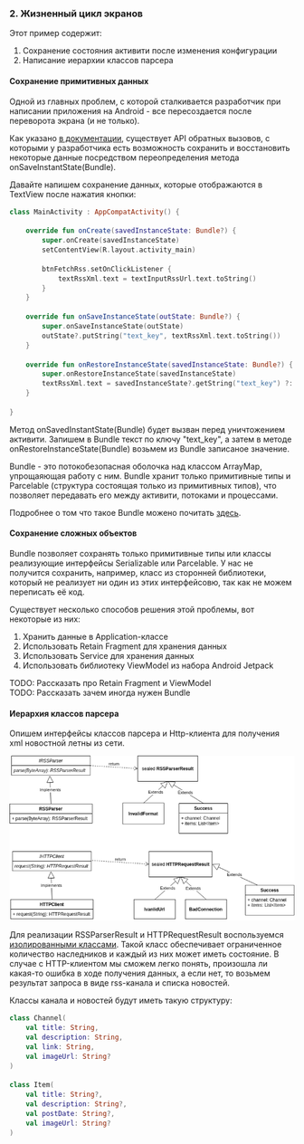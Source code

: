### 2. Жизненный цикл экранов

Этот пример содержит:
1. Сохранение состояния активити после изменения конфигурации
3. Написание иерархии классов парсера

#### Сохранение примитивных данных
Одной из главных проблем, с которой сталкивается разработчик при написании приложения на Android - все пересоздается
после переворота экрана (и не только).

Как указано [в документации](https://developer.android.com/guide/components/activities?hl=ru#Lifecycle), существует API
обратных вызовов, с которыми у разработчика есть возможность сохранить и восстановить некоторые данные посредством
переопределения метода onSaveInstantState(Bundle).

Давайте напишем сохранение данных, которые отображаются в TextView после нажатия кнопки:

```kotlin
class MainActivity : AppCompatActivity() {

    override fun onCreate(savedInstanceState: Bundle?) {
        super.onCreate(savedInstanceState)
        setContentView(R.layout.activity_main)

        btnFetchRss.setOnClickListener {
            textRssXml.text = textInputRssUrl.text.toString()
        }
    }

    override fun onSaveInstanceState(outState: Bundle?) {
        super.onSaveInstanceState(outState)
        outState?.putString("text_key", textRssXml.text.toString())
    }

    override fun onRestoreInstanceState(savedInstanceState: Bundle?) {
        super.onRestoreInstanceState(savedInstanceState)
        textRssXml.text = savedInstanceState?.getString("text_key") ?: ""
    }

}
```

Метод onSavedInstantState(Bundle) будет вызван перед уничтожением активити. Запишем в Bundle текст по ключу "text_key",
а затем в методе onRestoreInstanceState(Bundle) возьмем из Bundle записаное значение.

Bundle - это потокобезопасная оболочка над классом ArrayMap, упрощаяющая работу с ним. Bundle хранит только примитивные
типы и Parcelable (структура состоящая только из примитивных типов), что позволяет передавать его между активити,
потоками и процессами.

Подробнее о том что такое Bundle можено почитать [здесь](https://developer.android.com/guide/components/activities/parcelables-and-bundles).

#### Сохранение сложных объектов
Bundle позволяет сохранять только примитивные типы или классы реализующие интерфейсы Serializable или
Parcelable. У нас не получится сохранить, например, класс из сторонней библиотеки, который не реализует ни один
из этих интерфейсовю, так как не можем переписать её код.  

Существует несколько способов решения этой проблемы, вот некоторые из них:
1. Хранить данные в Application-классе  
2. Использовать Retain Fragment для хранения данных
3. Использовать Service для хранения данных
4. Использовать библиотеку ViewModel из набора Android Jetpack

TODO: Рассказать про Retain Fragment и ViewModel  
TODO: Рассказать зачем иногда нужен Bundle

#### Иерархия классов парсера

Опишем интерфейсы классов парсера и Http-клиента для получения xml новостной летны из сети.

![Диаграмма](../img/2_class_diagram.png)

Для реализации RSSParserResult и HTTPRequestResult воспользуемся [изолированными классами](https://kotlinlang.ru/docs/reference/sealed-classes.html).
Такой класс обеспечивает ограниченное количество наследников и каждый из них может иметь состояние. В случае c
HTTP-клиентом мы сможем легко понять, произошла ли какая-то ошибка в ходе получения данных, а если нет, то возьмем
результат запроса в виде rss-канала и списка новостей.

Классы канала и новостей будут иметь такую структуру:

```kotlin
class Channel(
    val title: String,
    val description: String,
    val link: String,
    val imageUrl: String?
)

class Item(
    val title: String?,
    val description: String?,
    val postDate: String?,
    val imageUrl: String?
)
```

